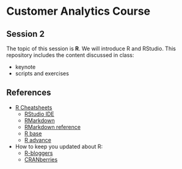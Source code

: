 # Customer Analytics Course

## Session 2

The topic of this session is **R**. We will introduce R and RStudio. This repository includes the content discussed in class:

  - keynote
  - scripts and exercises
  
## References

  - [R Cheatsheets](https://www.rstudio.com/resources/cheatsheets/)
    - [RStudio IDE](https://github.com/rstudio/cheatsheets/raw/master/rstudio-ide.pdf)
    - [RMarkdown](https://github.com/rstudio/cheatsheets/raw/master/rmarkdown-2.0.pdf)
    - [RMarkdown reference](https://www.rstudio.com/wp-content/uploads/2015/03/rmarkdown-reference.pdf)
    - [R base](github.com/rstudio/cheatsheets/raw/master/base-r.pdf)
    - [R advance](https://www.rstudio.com/wp-content/uploads/2016/02/advancedR.pdf)
  - How to keep you updated about R:
    - [R-bloggers](https://www.r-bloggers.com)
    - [CRANberries](http://dirk.eddelbuettel.com/cranberries/)
